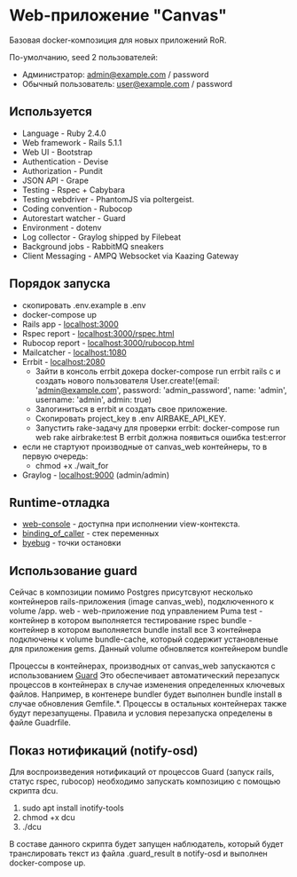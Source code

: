 Web-приложение "Canvas"
================

Базовая docker-композиция для новых приложений RoR.

По-умолчанию, seed 2 пользователей:
- Администратор: admin@example.com / password 
- Обычный пользователь: user@example.com / password


Используется
-----------

- Language - Ruby 2.4.0
- Web framework - Rails 5.1.1
- Web UI - Bootstrap
- Authentication - Devise
- Authorization - Pundit
- JSON API - Grape
- Testing - Rspec + Cabybara
- Testing webdriver - PhantomJS via poltergeist.
- Coding convention - Rubocop
- Autorestart watcher - Guard
- Environment - dotenv
- Log collector - Graylog shipped by Filebeat
- Background jobs - RabbitMQ sneakers
- Client Messaging - AMPQ Websocket via Kaazing Gateway


Порядок запуска
-----------

- скопировать .env.example в .env
- docker-compose up
- Rails app - [localhost:3000](http://localhost:3000)
- Rspec report - [localhost:3000/rspec.html](http://localhost:3000/rspec.html)
- Rubocop report - [localhost:3000/rubocop.html](http://localhost:3000/rubocop.html)
- Mailcatcher - [localhost:1080](http://localhost:1080)
- Errbit - [localhost:2080](http://localhost:2080)
  - Зайти в консоль errbit докера
      docker-compose run errbit rails c
    и создать нового пользователя
      User.create!(email: 'admin@example.com', password: 'admin_password', name: 'admin', username: 'admin', admin: true)
  - Залогиниться в errbit и создать свое приложение.
  - Скопировать project_key в .env AIRBAKE_API_KEY.
  - Запустить rake-задачу для проверки errbit:
      docker-compose run web rake airbrake:test
    В errbit должна появиться ошибка test:error
- если не стартуют производные от canvas_web контейнеры, то в первую очередь:
  - chmod +x ./wait_for
- Graylog - [localhost:9000](http://localhost:9000) (admin/admin)
  

Runtime-отладка
-----------

- [web-console](https://github.com/rails/web-console) - доступна при исполнении view-контекста.
- [binding_of_caller](https://github.com/banister/binding_of_caller) - стек переменных
- [byebug](https://github.com/deivid-rodriguez/byebug) - точки остановки


Использование guard
-----------

Сейчас в композиции помимо Postgres присутсвуют несколько контейнеров rails-приложения (image canvas_web), подключенного к volume /app.
web - web-приложение под управлением Puma
test - контейнер в котором выполняется тестирование rspec
bundle - контейнер в котором выполняется bundle install
все 3 контейнера подключены к volume bundle-cache, который содержит установленые для приложения gems. Данный volume обновляется контейнером bundle

Процессы в контейнерах, производных от canvas_web запускаются с использованием [Guard](https://github.com/guard/guard)
Это обеспечивает автоматический перезапуск процессов в контейнерах в случае изменения определенных ключевых файлов.
Например, в контенере bundler будет выполнен bundle install в случае обновления Gemfile.*. Процессы в остальных контейнерах также будут перезапущены.
Правила и условия перезапуска определены в файле Guadrfile.

Показ нотификаций (notify-osd) 
-----------

Для воспроизведения нотификаций от процессов Guard (запуск rails, статус rspec, rubocop) необходимо запускать композицию с помощью скрипта dcu.
1. sudo apt install inotify-tools
2. chmod +x dcu
3. ./dcu

В составе данного скрипта будет запущен наблюдатель, который будет транслировать текст из файла .guard_result в notify-osd и выполнен docker-compose up.


